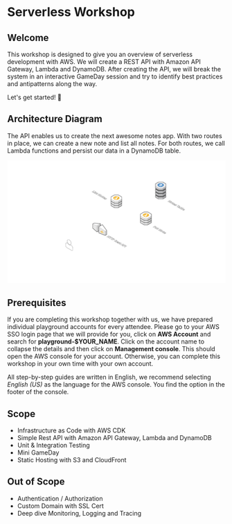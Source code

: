 # Serverless Workshop

## Welcome

This workshop is designed to give you an overview of serverless development with AWS. We will create a REST API with Amazon API Gateway, Lambda and DynamoDB. After creating the API, we will break the system in an interactive GameDay session and try to identify best practices and antipatterns along the way.

Let's get started! 🤩

## Architecture Diagram

The API enables us to create the next awesome notes app. With two routes in place, we can create a new note and list all notes. For both routes, we call Lambda functions and persist our data in a DynamoDB table.

![architecture diagram](./media/architecture.png)

## Prerequisites

If you are completing this workshop together with us, we have prepared individual playground accounts for every attendee. Please go to your AWS SSO login page that we will provide for you, click on **AWS Account** and search for **playground-$YOUR_NAME**. Click on the account name to collapse the details and then click on **Management console**. This should open the AWS console for your account. Otherwise, you can complete this workshop in your own time with your own account.

All step-by-step guides are written in English, we recommend selecting _English (US)_ as the language for the AWS console. You find the option in the footer of the console.

## Scope

- Infrastructure as Code with AWS CDK
- Simple Rest API with Amazon API Gateway, Lambda and DynamoDB
- Unit & Integration Testing
- Mini GameDay
- Static Hosting with S3 and CloudFront

## Out of Scope

- Authentication / Authorization
- Custom Domain with SSL Cert
- Deep dive Monitoring, Logging and Tracing
